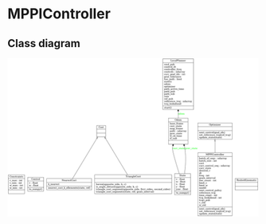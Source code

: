 # MPPIController

## Class diagram

![Class diagram (without dependecy injection links)](docs/classes_mppic.png)
